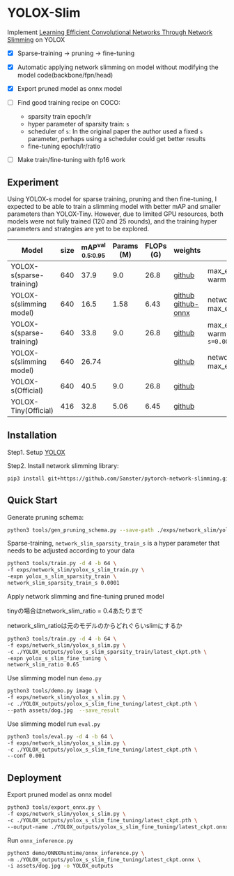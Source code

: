 # YOLOX-Slim
Implement [Learning Efficient Convolutional Networks Through Network Slimming](http://openaccess.thecvf.com/content_iccv_2017/html/Liu_Learning_Efficient_Convolutional_ICCV_2017_paper.html) on YOLOX

- [x] Sparse-training -> pruning -> fine-tuning
- [x] Automatic applying network slimming on model without modifying the model code(backbone/fpn/head)
- [x] Export pruned model as onnx model
- [ ] Find good training recipe on COCO:
    - sparsity train epoch/lr
    - hyper parameter of sparsity train: `s`
    - scheduler of `s`: In the original paper the author used a fixed `s` parameter, perhaps using a scheduler could get better results
    - fine-tuning epoch/lr/ratio
- [ ] Make train/fine-tuning with fp16 work


## Experiment
Using YOLOX-s model for sparse training, pruning and then fine-tuning, 
I expected to be able to train a slimming model with better mAP and smaller parameters than YOLOX-Tiny.
However, due to limited GPU resources, both models were not fully trained (120 and 25 rounds), 
and the training hyper parameters and strategies are yet to be explored.

| Model | size | mAP<sup>val<br>0.5:0.95 |  Params<br>(M) | FLOPs<br>(G) | weights | notes |
|-------|------|-------------------------|----------------|--------------|---------|-------|
|YOLOX-s(sparse-training) |640  | 37.9 | 9.0 | 26.8 | [github](https://github.com/Sanster/models/raw/master/YOLOX/yolox_s_slim_sparsity_train/latest_ckpt.pth) | max_epoch 120, linear warm up to `s=0.0001`|
|YOLOX-s(slimming model) |640  |16.5  | 1.58  | 6.43 | [github](https://github.com/Sanster/models/raw/master/YOLOX/yolox_s_slim_fine_tuning/latest_ckpt.pth) [github-onnx](https://github.com/Sanster/models/raw/master/YOLOX/yolox_s_slim_fine_tuning/latest_ckpt.onnx)| network_slim_ratio=0.65, max_epoch=25 |
|YOLOX-s(sparse-training) |640  | 33.8 | 9.0 | 26.8 | [github](https://github.com/Sanster/models/blob/master/YOLOX/yolox_s0.0002_warmup_10/latest_ckpt_s0.0002_warmup_10.pth) | max_epoch 80, linear warm up 10 epoch `s=0.0002`|
|YOLOX-s(slimming model) |640  |26.74  |  |  | [github](https://github.com/Sanster/models/blob/master/YOLOX/yolox_s0.0002_warmup_10/latest_ckpt_s0.0002_warmup_10_fine_tuning_0.6.pth)| network_slim_ratio=0.6, max_epoch=80 |
|YOLOX-s(Official)    |640  |40.5 | 9.0 | 26.8 | [github](https://github.com/Megvii-BaseDetection/YOLOX/releases/download/0.1.1rc0/yolox_s.pth) |
|YOLOX-Tiny(Official) |416  |32.8 | 5.06 | 6.45 | [github](https://github.com/Megvii-BaseDetection/YOLOX/releases/download/0.1.1rc0/yolox_tiny.pth) |


## Installation

Step1. Setup [YOLOX](https://github.com/Megvii-BaseDetection/YOLOX#quick-start)

Step2. Install network slimming library:

```bash
pip3 install git+https://github.com/Sanster/pytorch-network-slimming.git@0.2.0
```

## Quick Start

Generate pruning schema:
```bash
python3 tools/gen_pruning_schema.py --save-path ./exps/network_slim/yolox_s_schema.json --name yolox-s 
```

Sparse-training, `network_slim_sparsity_train_s` is a hyper parameter that needs to be adjusted according to your data
```bash
python3 tools/train.py -d 4 -b 64 \
-f exps/network_slim/yolox_s_slim_train.py \
-expn yolox_s_slim_sparsity_train \
network_slim_sparsity_train_s 0.0001
```

Apply network slimming and fine-tuning pruned model
    
tinyの場合はnetwork_slim_ratio = 0.4あたりまで
    
network_slim_ratioは元のモデルのからどれぐらいslimにするか
```bash
python3 tools/train.py -d 4 -b 64 \
-f exps/network_slim/yolox_s_slim.py \
-c ./YOLOX_outputs/yolox_s_slim_sparsity_train/latest_ckpt.pth \
-expn yolox_s_slim_fine_tuning \
network_slim_ratio 0.65
```

Use slimming model nun `demo.py`
```bash
python3 tools/demo.py image \
-f exps/network_slim/yolox_s_slim.py \
-c ./YOLOX_outputs/yolox_s_slim_fine_tuning/latest_ckpt.pth \
--path assets/dog.jpg  --save_result
```

Use slimming model run `eval.py`
```bash
python3 tools/eval.py -d 4 -b 64 \
-f exps/network_slim/yolox_s_slim.py \
-c ./YOLOX_outputs/yolox_s_slim_fine_tuning/latest_ckpt.pth \
--conf 0.001
```

## Deployment
Export pruned model as onnx model
```bash
python3 tools/export_onnx.py \
-f exps/network_slim/yolox_s_slim.py \
-c ./YOLOX_outputs/yolox_s_slim_fine_tuning/latest_ckpt.pth \
--output-name ./YOLOX_outputs/yolox_s_slim_fine_tuning/latest_ckpt.onnx
```

Run `onnx_inference.py`
```bash
python3 demo/ONNXRuntime/onnx_inference.py \
-m ./YOLOX_outputs/yolox_s_slim_fine_tuning/latest_ckpt.onnx \
-i assets/dog.jpg -o YOLOX_outputs
```
